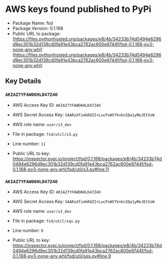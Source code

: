 # AWS keys found published to PyPi

* Package Name: fsd
* Package Version: 0.1.168
* Public URL to package: [https://files.pythonhosted.org/packages/e8/4b/34233b74d0494e6296d9ec301b32d139cd0fa91e43bca2762ac600e9744f/fsd-0.1.168-py3-none-any.whl](https://files.pythonhosted.org/packages/e8/4b/34233b74d0494e6296d9ec301b32d139cd0fa91e43bca2762ac600e9744f/fsd-0.1.168-py3-none-any.whl)

## Key Details

### `AKIAZ7YFAWD6HLD47Z4O`

* AWS Access Key ID: `AKIAZ7YFAWD6HLD47Z4O`
* AWS Secret Access Key: `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` 
* AWS role name: `user/s3_dev`
* File in package: `fsd/util/s3.py`
* Line number: `11`

* Public URL to key: https://inspector.pypi.io/project/fsd/0.1.168/packages/e8/4b/34233b74d0494e6296d9ec301b32d139cd0fa91e43bca2762ac600e9744f/fsd-0.1.168-py3-none-any.whl/fsd/util/s3.py#line.11



### `AKIAZ7YFAWD6HLD47Z4O`

* AWS Access Key ID: `AKIAZ7YFAWD6HLD47Z4O`
* AWS Secret Access Key: `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` 
* AWS role name: `user/s3_dev`
* File in package: `fsd/util/sqs.py`
* Line number: `9`

* Public URL to key: https://inspector.pypi.io/project/fsd/0.1.168/packages/e8/4b/34233b74d0494e6296d9ec301b32d139cd0fa91e43bca2762ac600e9744f/fsd-0.1.168-py3-none-any.whl/fsd/util/sqs.py#line.9


